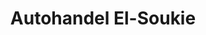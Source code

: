 ---
title: "Autohandel El-Soukie"
url: /buchholz-in-der-nordheide/autohandel-el-soukie/
shop: Autohaus
---